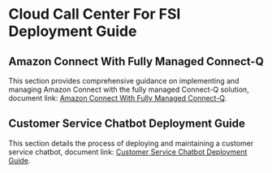 # Cloud Call Center For FSI Deployment Guide


## Amazon Connect With Fully Managed Connect-Q

This section provides comprehensive guidance on implementing and managing Amazon Connect with the fully managed Connect-Q solution, document link: [Amazon Connect With Fully Managed Connect-Q](./connect-with-fully-managed-q/fully_managed_deployment_guide.md).


## Customer Service Chatbot Deployment Guide

This section details the process of deploying and maintaining a customer service chatbot,  document link: [Customer Service Chatbot Deployment Guide](./customer-service-chat-bot/deploy_guide_for_customer_service.md).